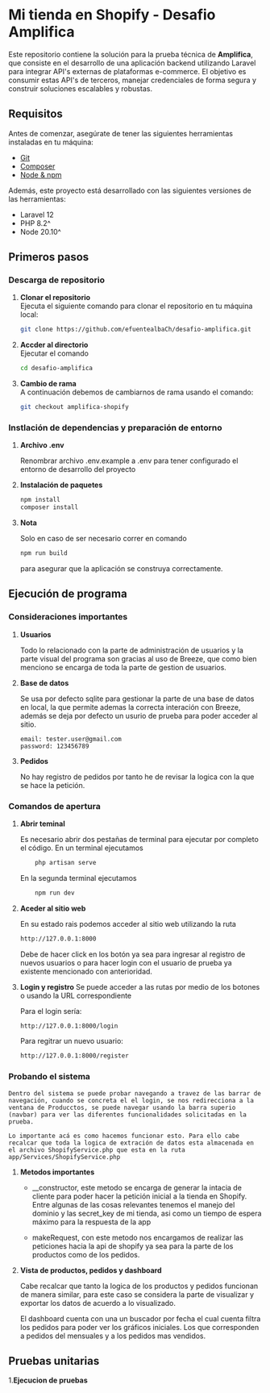 
# Mi tienda en Shopify - Desafio Amplifica

Este repositorio contiene la solución para la prueba técnica de **Amplifica**, que consiste en el desarrollo de una aplicación backend utilizando Laravel para integrar API's externas de plataformas e-commerce. El objetivo es consumir estas API's de terceros, manejar credenciales de forma segura y construir soluciones escalables y robustas.

## Requisitos

Antes de comenzar, asegúrate de tener las siguientes herramientas instaladas en tu máquina:

- [Git](https://git-scm.com/)
- [Composer](https://getcomposer.org/)
- [Node & npm](https://docs.npmjs.com/downloading-and-installing-node-js-and-npm)

Además, este proyecto está desarrollado con las siguientes versiones de las herramientas:

- Laravel 12
- PHP 8.2^
- Node 20.10^

## Primeros pasos
### Descarga de repositorio
1. **Clonar el repositorio**  
   Ejecuta el siguiente comando para clonar el repositorio en tu máquina local:

   ```bash
   git clone https://github.com/efuentealbaCh/desafio-amplifica.git
   ```
2. **Accder al directorio**  
    Ejecutar el comando
    ```bash
    cd desafio-amplifica
    ```
3. **Cambio de rama**       
   A continuación debemos de cambiarnos de rama usando el comando:
    ```bash
   git checkout amplifica-shopify
   ```
### Instlación de dependencias y preparación de entorno
1. **Archivo .env**

    Renombrar archivo .env.example a .env para tener configurado el entorno de desarrollo del proyecto
2. **Instalación de paquetes**

    ```bash
    npm install
    composer install
    ```
3. **Nota**
    
    Solo en caso de ser necesario correr en comando
    ```bash
    npm run build
    ```
    para asegurar que la aplicación se construya correctamente.
## Ejecución de programa
### Consideraciones importantes
1. **Usuarios**

    Todo lo relacionado con la parte de administración de usuarios y la parte visual del programa son gracias al uso de Breeze, que como bien menciono se encarga de toda la parte de gestion de usuarios.

2. **Base de datos**

    Se usa por defecto sqlite para gestionar la parte de una base de datos en local, la que permite ademas la correcta interación con Breeze, además se deja por defecto un usurio de prueba para poder acceder al sitio.

    ```code
    email: tester.user@gmail.com
    password: 123456789
    ```
3. **Pedidos**

    No hay registro de pedidos por tanto he de revisar la logica con la que se hace la petición.

### Comandos de apertura
1. **Abrir teminal**
    
    Es necesario abrir dos pestañas de terminal para ejecutar por completo el código.
    En un terminal ejecutamos 
    ```bash 
        php artisan serve
    ```
    En la segunda terminal ejecutamos
    ```bash 
        npm run dev
    ```
2. **Aceder al sitio web**

    En su estado rais podemos acceder al sitio web utilizando la ruta
    ```bash
    http://127.0.0.1:8000
    ```

    Debe de hacer click en los botón ya sea para ingresar al registro de nuevos  usuarios o para hacer login con el usuario de prueba ya existente mencionado con anterioridad.
3. **Login y registro**
    Se puede acceder a las rutas por medio de los botones o usando la URL correspondiente

    Para el login sería:
    ```bash
    http://127.0.0.1:8000/login
    ```

    Para regitrar un nuevo usuario:

    ```bash
    http://127.0.0.1:8000/register
    ```
### Probando el sistema

    Dentro del sistema se puede probar navegando a travez de las barrar de navegación, cuando se concreta el el login, se nos redirecciona a la ventana de Producctos, se puede navegar usando la barra superio (navbar) para ver las diferentes funcionalidades solicitadas en la prueba.

    Lo importante acá es como hacemos funcionar esto. Para ello cabe recalcar que toda la logica de extración de datos esta almacenada en el archivo ShopifyService.php que esta en la ruta app/Services/ShopifyService.php
1. **Metodos importantes**
    
    - __constructor, este metodo se encarga de generar la intacia de cliente para poder hacer la petición inicial a la tienda en Shopify. Entre algunas de las cosas relevantes tenemos el manejo del dominio y las secret_key de mi tienda, asi como un tiempo de espera máximo para la respuesta de la app

    - makeRequest, con este metodo nos encargamos de realizar las peticiones hacia la api de shopify ya sea para la parte de los productos como de los pedidos.

2. **Vista de productos, pedidos y dashboard**

    Cabe recalcar que tanto la logica de los productos y pedidos funcionan de manera similar, para este caso se considera la parte de visualizar y exportar los datos de acuerdo a lo visualizado.

    El dashboard cuenta con una un buscador por fecha el cual cuenta filtra los pedidos para poder ver los gráficos iniciales. Los que corresponden a pedidos del mensuales y a los pedidos mas vendidos.

## Pruebas unitarias


1.**Ejecucion de pruebas**


